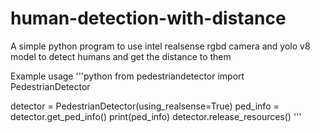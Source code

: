 # human-detection-with-distance
A simple python program to use intel realsense rgbd camera and yolo v8 model to detect humans and get the distance to them


Example usage
'''python
from pedestriandetector import PedestrianDetector

detector = PedestrianDetector(using_realsense=True)
ped_info = detector.get_ped_info()
print(ped_info)
detector.release_resources()
'''
